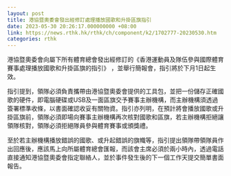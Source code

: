 ```yaml
---
layout: post
title: 港協暨奧委會發出經修訂處理播放國歌和升掛區旗指引
date: 2023-05-30 20:26:17.000000000 +08:00
link: https://news.rthk.hk/rthk/ch/component/k2/1702777-20230530.htm
categories: rthk
---
```


港協暨奧委會向屬下所有體育總會發出經修訂的《香港運動員及隊伍參與國際體育賽事處理播放國歌和升掛區旗的指引》 ，並舉行簡報會，指引將於下月1日起生效。

指引提到，領隊必須負責攜帶由港協暨奧委會提供的工具包，並把一份儲存正確國歌的硬件，即電腦硬碟或USB及一面區旗交予賽事主辦機構，而主辦機構須透過簽署標準收條，以書面確認收妥有關物資。指引亦列明，在預計將會播放國歌或升掛區旗前，領隊必須即場向賽事主辦機構再次核對國歌和區旗，若主辦機構拒絕讓領隊核對，領隊必須拒絕隊員參與體育賽事或頒獎禮。

至於若主辦機構播放錯誤的國歌、或升起錯誤的旗幟等，指引提出領隊帶領隊員作出回應後，應該馬上向所屬體育總會匯報，而該會主席必須於兩小時內，透過電話直接通知港協暨奧委會指定聯絡人，並於事件發生後的下一個工作天提交簡單書面報告。
